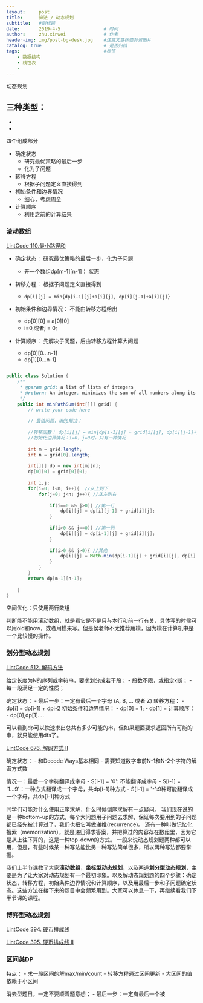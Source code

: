 ```yaml
---
layout:     post
title:      算法 / 动态规划
subtitle:   #副标题
date:       2019-4-5 				# 时间
author:     zhu.xinwei 		    	# 作者
header-img: img/post-bg-desk.jpg	#这篇文章标题背景图片
catalog: true 						# 是否归档
tags:								#标签
    - 数据结构
    - 线性表
    - 
---
```



动态规划

三种类型：
- 
- 
- 


四个组成部分
- 确定状态
    - 研究最优策略的最后一步
    - 化为子问题
- 转移方程
    - 根据子问题定义直接得到
- 初始条件和边界情况
    - 细心，考虑周全
- 计算顺序
    - 利用之前的计算结果



### 滚动数组


[LintCode 110.最小路径和](https://www.lintcode.com/problem/minimum-path-sum/description)


- 确定状态： 研究最优策略的最后一步，化为子问题
	- 开一个数组dp[m-1][n-1]： 状态

- 转移方程： 根据子问题定义直接得到
	- `dp[i][j] = min{dp[i-1][j]+a[i][j], dp[i][j-1]+a[i][j]}`

- 初始条件和边界情况： 不能由转移方程给出
	- dp[0][0] = a[0][0]
	- i=0,或者j = 0; 
- 计算顺序： 先解决子问题，后由转移方程计算大问题
	- dp[0][0...n-1]
	- dp[1][0...n-1]

```java

public class Solution {
    /**
     * @param grid: a list of lists of integers
     * @return: An integer, minimizes the sum of all numbers along its path
     */
    public int minPathSum(int[][] grid) {
        // write your code here
        
        // 最值问题，用dp解决；
        
        //转移函数： dp[i][j] = min{dp[i-1][j] + grid[i][j], dp[i][j-1]+grid[i][j]}
        //初始化边界情况：i=0，j=0时，只有一种情况
        
        int m = grid.length;
        int n = grid[0].length;
        
        int[][] dp = new int[m][n];
        dp[0][0] = grid[0][0];
        
        int i,j;
        for(i=0; i<m; i++){  //从上到下
            for(j=0; j<n; j++){ //从左到右
                
                if(i==0 && j>0){ //第一行
                    dp[i][j] = dp[i][j-1] + grid[i][j];
                }
                
                if(i>0 && j==0){ //第一列
                    dp[i][j] = dp[i-1][j] + grid[i][j];
                }
                
                if(i>0 && j>0){ //其他
                    dp[i][j] = Math.min(dp[i-1][j] + grid[i][j], dp[i][j-1] + grid[i][j]);
                }
            }
        }
        return dp[m-1][n-1];
        
    }
}

```

空间优化：只使用两行数组

判断能不能用滚动数组，就是看它是不是只与本行和前一行有关，具体写的时候可以用old和now，或者用模来写。但是侯老师不太推荐用模，因为模在计算机中是一个比较慢的操作。


### 划分型动态规划

[LintCode 512. 解码方法](https://www.lintcode.com/problem/decode-ways/description)

给定长度为N的序列或字符串，要求划分成若干段；
	- 段数不限，或指定k断；
	- 每一段满足一定的性质；

确定状态：
	- 最后一步：一定有最后一个字母 (A, B, ... 或者 Z)
转移方程：
	- dp[i] = dp[i-1] + dp[i-2](s[i-2]s[i-1]是一个字母)
初始条件和边界情况：
	- dp[0] = 1;
	- dp[1] = 
计算顺序：
	- dp[0],dp[1]....

可以看到dp可以快速求出总共有多少可能的串，但如果题面要求返回所有可能的串，就只能使用dfs了。


[LintCode 676. 解码方式 II](https://www.lintcode.com/problem/decode-ways-ii/description)

确定状态：
	- 和Decode Ways基本相同
	- 需要知道数字串前N-1和N-2个字符的解密方式数

情况一：最后一个字符翻译成字母
	- S[i-1] = '0': 不能翻译成字母
	- S[i-1] = '1...9'：一种方式翻译成一个字母，共dp[i-1]种方式
	- S[i-1] = '`*`':9种可能翻译成一个字母，共dp[i-1]种方式

同学们可能对什么使用正序求解，什么时候倒序求解有一点疑问。
我们现在说的是一种bottom-up的方式，每个大问题用子问题去求解，保证每次要用到的子问题都已经先被计算过了，我们也把它叫做递推(recurrence)。
还有一种叫做记忆化搜索（memorization），就是递归得求答案，并把算过的内容存在数组里，因为它是从上往下算的，这是一种top-down的方式。
一般来说动态规划题两种都可以用，但是，有些时候某一种写法能比另一种写法简单很多，所以两种写法都要掌握。


我们上半节课教了大家**滚动数组**，**坐标型动态规划**，以及两道**划分型动态规划**，主要是为了让大家对动态规划有一个最初印象。以及解动态规划题的四个步骤：确定状态，转移方程，初始条件边界情况和计算顺序，以及用最后一步和子问题确定状态。这些方法在接下来的题目中会频繁用到。大家可以休息一下，再继续看我们下半节课的课程。


### 博弈型动态规划

[LintCode 394. 硬币排成线](https://www.lintcode.com/problem/coins-in-a-line/description)


[LintCode 395. 硬币排成线 II](https://www.lintcode.com/problem/coins-in-a-line-ii/description)


### 区间类DP

特点：
	- 求一段区间的解max/min/count
	- 转移方程通过区间更新
	- 大区间的值依赖于小区间


消去型题目，一定不要顺着题意想；
	- 最后一步：一定有最后一个被
